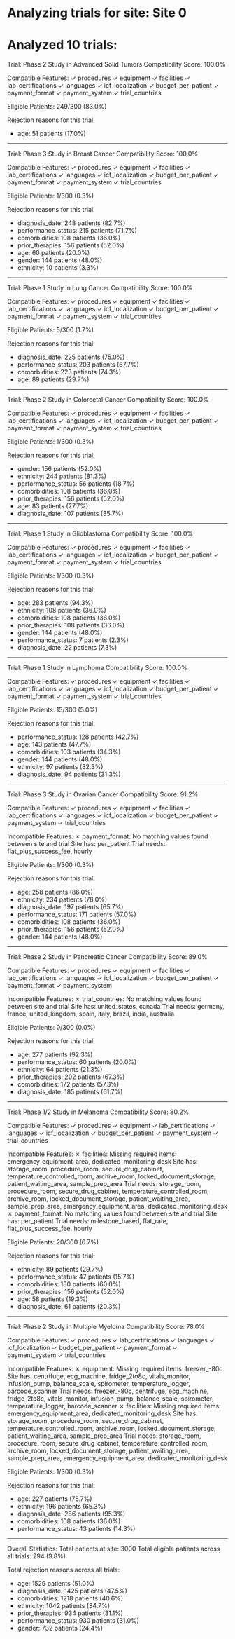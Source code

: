 Analyzing trials for site: Site 0
================================================================================

Analyzed 10 trials:
================================================================================

Trial: Phase 2 Study in Advanced Solid Tumors
Compatibility Score: 100.0%

Compatible Features:
  ✓ procedures
  ✓ equipment
  ✓ facilities
  ✓ lab_certifications
  ✓ languages
  ✓ icf_localization
  ✓ budget_per_patient
  ✓ payment_format
  ✓ payment_system
  ✓ trial_countries

Eligible Patients: 249/300 (83.0%)

Rejection reasons for this trial:
  - age: 51 patients (17.0%)

--------------------------------------------------------------------------------
Trial: Phase 3 Study in Breast Cancer
Compatibility Score: 100.0%

Compatible Features:
  ✓ procedures
  ✓ equipment
  ✓ facilities
  ✓ lab_certifications
  ✓ languages
  ✓ icf_localization
  ✓ budget_per_patient
  ✓ payment_format
  ✓ payment_system
  ✓ trial_countries

Eligible Patients: 1/300 (0.3%)

Rejection reasons for this trial:
  - diagnosis_date: 248 patients (82.7%)
  - performance_status: 215 patients (71.7%)
  - comorbidities: 108 patients (36.0%)
  - prior_therapies: 156 patients (52.0%)
  - age: 60 patients (20.0%)
  - gender: 144 patients (48.0%)
  - ethnicity: 10 patients (3.3%)

--------------------------------------------------------------------------------
Trial: Phase 1 Study in Lung Cancer
Compatibility Score: 100.0%

Compatible Features:
  ✓ procedures
  ✓ equipment
  ✓ facilities
  ✓ lab_certifications
  ✓ languages
  ✓ icf_localization
  ✓ budget_per_patient
  ✓ payment_format
  ✓ payment_system
  ✓ trial_countries

Eligible Patients: 5/300 (1.7%)

Rejection reasons for this trial:
  - diagnosis_date: 225 patients (75.0%)
  - performance_status: 203 patients (67.7%)
  - comorbidities: 223 patients (74.3%)
  - age: 89 patients (29.7%)

--------------------------------------------------------------------------------
Trial: Phase 2 Study in Colorectal Cancer
Compatibility Score: 100.0%

Compatible Features:
  ✓ procedures
  ✓ equipment
  ✓ facilities
  ✓ lab_certifications
  ✓ languages
  ✓ icf_localization
  ✓ budget_per_patient
  ✓ payment_format
  ✓ payment_system
  ✓ trial_countries

Eligible Patients: 1/300 (0.3%)

Rejection reasons for this trial:
  - gender: 156 patients (52.0%)
  - ethnicity: 244 patients (81.3%)
  - performance_status: 56 patients (18.7%)
  - comorbidities: 108 patients (36.0%)
  - prior_therapies: 156 patients (52.0%)
  - age: 83 patients (27.7%)
  - diagnosis_date: 107 patients (35.7%)

--------------------------------------------------------------------------------
Trial: Phase 1 Study in Glioblastoma
Compatibility Score: 100.0%

Compatible Features:
  ✓ procedures
  ✓ equipment
  ✓ facilities
  ✓ lab_certifications
  ✓ languages
  ✓ icf_localization
  ✓ budget_per_patient
  ✓ payment_format
  ✓ payment_system
  ✓ trial_countries

Eligible Patients: 1/300 (0.3%)

Rejection reasons for this trial:
  - age: 283 patients (94.3%)
  - ethnicity: 108 patients (36.0%)
  - comorbidities: 108 patients (36.0%)
  - prior_therapies: 108 patients (36.0%)
  - gender: 144 patients (48.0%)
  - performance_status: 7 patients (2.3%)
  - diagnosis_date: 22 patients (7.3%)

--------------------------------------------------------------------------------
Trial: Phase 1 Study in Lymphoma
Compatibility Score: 100.0%

Compatible Features:
  ✓ procedures
  ✓ equipment
  ✓ facilities
  ✓ lab_certifications
  ✓ languages
  ✓ icf_localization
  ✓ budget_per_patient
  ✓ payment_format
  ✓ payment_system
  ✓ trial_countries

Eligible Patients: 15/300 (5.0%)

Rejection reasons for this trial:
  - performance_status: 128 patients (42.7%)
  - age: 143 patients (47.7%)
  - comorbidities: 103 patients (34.3%)
  - gender: 144 patients (48.0%)
  - ethnicity: 97 patients (32.3%)
  - diagnosis_date: 94 patients (31.3%)

--------------------------------------------------------------------------------
Trial: Phase 3 Study in Ovarian Cancer
Compatibility Score: 91.2%

Compatible Features:
  ✓ procedures
  ✓ equipment
  ✓ facilities
  ✓ lab_certifications
  ✓ languages
  ✓ icf_localization
  ✓ budget_per_patient
  ✓ payment_system
  ✓ trial_countries

Incompatible Features:
  ✗ payment_format: No matching values found between site and trial
    Site has: per_patient
    Trial needs: flat_plus_success_fee, hourly

Eligible Patients: 1/300 (0.3%)

Rejection reasons for this trial:
  - age: 258 patients (86.0%)
  - ethnicity: 234 patients (78.0%)
  - diagnosis_date: 197 patients (65.7%)
  - performance_status: 171 patients (57.0%)
  - comorbidities: 108 patients (36.0%)
  - prior_therapies: 156 patients (52.0%)
  - gender: 144 patients (48.0%)

--------------------------------------------------------------------------------
Trial: Phase 2 Study in Pancreatic Cancer
Compatibility Score: 89.0%

Compatible Features:
  ✓ procedures
  ✓ equipment
  ✓ facilities
  ✓ lab_certifications
  ✓ languages
  ✓ icf_localization
  ✓ budget_per_patient
  ✓ payment_format
  ✓ payment_system

Incompatible Features:
  ✗ trial_countries: No matching values found between site and trial
    Site has: united_states, canada
    Trial needs: germany, france, united_kingdom, spain, italy, brazil, india, australia

Eligible Patients: 0/300 (0.0%)

Rejection reasons for this trial:
  - age: 277 patients (92.3%)
  - performance_status: 60 patients (20.0%)
  - ethnicity: 64 patients (21.3%)
  - prior_therapies: 202 patients (67.3%)
  - comorbidities: 172 patients (57.3%)
  - diagnosis_date: 185 patients (61.7%)

--------------------------------------------------------------------------------
Trial: Phase 1/2 Study in Melanoma
Compatibility Score: 80.2%

Compatible Features:
  ✓ procedures
  ✓ equipment
  ✓ lab_certifications
  ✓ languages
  ✓ icf_localization
  ✓ budget_per_patient
  ✓ payment_system
  ✓ trial_countries

Incompatible Features:
  ✗ facilities: Missing required items: emergency_equipment_area, dedicated_monitoring_desk
    Site has: storage_room, procedure_room, secure_drug_cabinet, temperature_controlled_room, archive_room, locked_document_storage, patient_waiting_area, sample_prep_area
    Trial needs: storage_room, procedure_room, secure_drug_cabinet, temperature_controlled_room, archive_room, locked_document_storage, patient_waiting_area, sample_prep_area, emergency_equipment_area, dedicated_monitoring_desk
  ✗ payment_format: No matching values found between site and trial
    Site has: per_patient
    Trial needs: milestone_based, flat_rate, flat_plus_success_fee, hourly

Eligible Patients: 20/300 (6.7%)

Rejection reasons for this trial:
  - ethnicity: 89 patients (29.7%)
  - performance_status: 47 patients (15.7%)
  - comorbidities: 180 patients (60.0%)
  - prior_therapies: 156 patients (52.0%)
  - age: 58 patients (19.3%)
  - diagnosis_date: 61 patients (20.3%)

--------------------------------------------------------------------------------
Trial: Phase 2 Study in Multiple Myeloma
Compatibility Score: 78.0%

Compatible Features:
  ✓ procedures
  ✓ lab_certifications
  ✓ languages
  ✓ icf_localization
  ✓ budget_per_patient
  ✓ payment_format
  ✓ payment_system
  ✓ trial_countries

Incompatible Features:
  ✗ equipment: Missing required items: freezer_-80c
    Site has: centrifuge, ecg_machine, fridge_2to8c, vitals_monitor, infusion_pump, balance_scale, spirometer, temperature_logger, barcode_scanner
    Trial needs: freezer_-80c, centrifuge, ecg_machine, fridge_2to8c, vitals_monitor, infusion_pump, balance_scale, spirometer, temperature_logger, barcode_scanner
  ✗ facilities: Missing required items: emergency_equipment_area, dedicated_monitoring_desk
    Site has: storage_room, procedure_room, secure_drug_cabinet, temperature_controlled_room, archive_room, locked_document_storage, patient_waiting_area, sample_prep_area
    Trial needs: storage_room, procedure_room, secure_drug_cabinet, temperature_controlled_room, archive_room, locked_document_storage, patient_waiting_area, sample_prep_area, emergency_equipment_area, dedicated_monitoring_desk

Eligible Patients: 1/300 (0.3%)

Rejection reasons for this trial:
  - age: 227 patients (75.7%)
  - ethnicity: 196 patients (65.3%)
  - diagnosis_date: 286 patients (95.3%)
  - comorbidities: 108 patients (36.0%)
  - performance_status: 43 patients (14.3%)

--------------------------------------------------------------------------------

Overall Statistics:
Total patients at site: 3000
Total eligible patients across all trials: 294 (9.8%)

Total rejection reasons across all trials:
  - age: 1529 patients (51.0%)
  - diagnosis_date: 1425 patients (47.5%)
  - comorbidities: 1218 patients (40.6%)
  - ethnicity: 1042 patients (34.7%)
  - prior_therapies: 934 patients (31.1%)
  - performance_status: 930 patients (31.0%)
  - gender: 732 patients (24.4%)